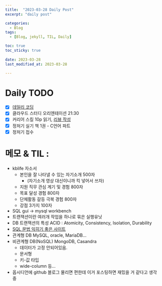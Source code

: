 ```yaml
---
title:  "2023-03-28 Daily Post"
excerpt: "daily post"

categories:
  - Blog
tags:
  - [Blog, jekyll, TIL, Daily]

toc: true
toc_sticky: true
 
date: 2023-03-28
last_modified_at: 2023-03-28

---
```


# Daily TODO

- [x] [데일리 코딩](https://urclass.codestates.com/classroom/33)
- [x] 클라우드 스터디 오리엔테이션 21:30
- [x] 커리어 스킬 10p 읽기, [리뷰 작성](/books/careerskill/)
- [x] 정처기 실기 책 1권 - C언어 파트
- [x] 정처기 접수

# 메모 & TIL : 

- kblife 자소서
	- 본인을 잘 나타낼 수 있는 자기소개 500자
		- (자기소개 영상 대신이니까 킥 넣어서 쓰자)
	- 지원 직무 관심 계기 및 경험 800자
	- 목표 달성 경험 800자
	- 단체활동 갈등 극복 경험 800자
	- 강점 3가지 100자
- SQL gui -> mysql workbench
- 트랜잭션이란 여러개 작업을 하나로 묶은 실행유닛
- DB 트랜잭션의 특성 ACID : Atomicity, Consistency, Isolation, Durability
- [SQL 문법 익히기 좋은 사이트](https://www.w3schools.com/sql/exercise.asp?filename=exercise_database7)
- 관계형 DB MySQL, oracle, MariaDB...
- 비관계형 DB(NoSQL) MongoDB, Casandra
	- 데이터가 고정 안되어있음. 
	- 문서형
	- 키-값 타입
	- wide-column 등...
- 옵시디언에 github 블로그 물리면 편한데 이거 포스팅하면 재밌을 거 같다고 생각중


